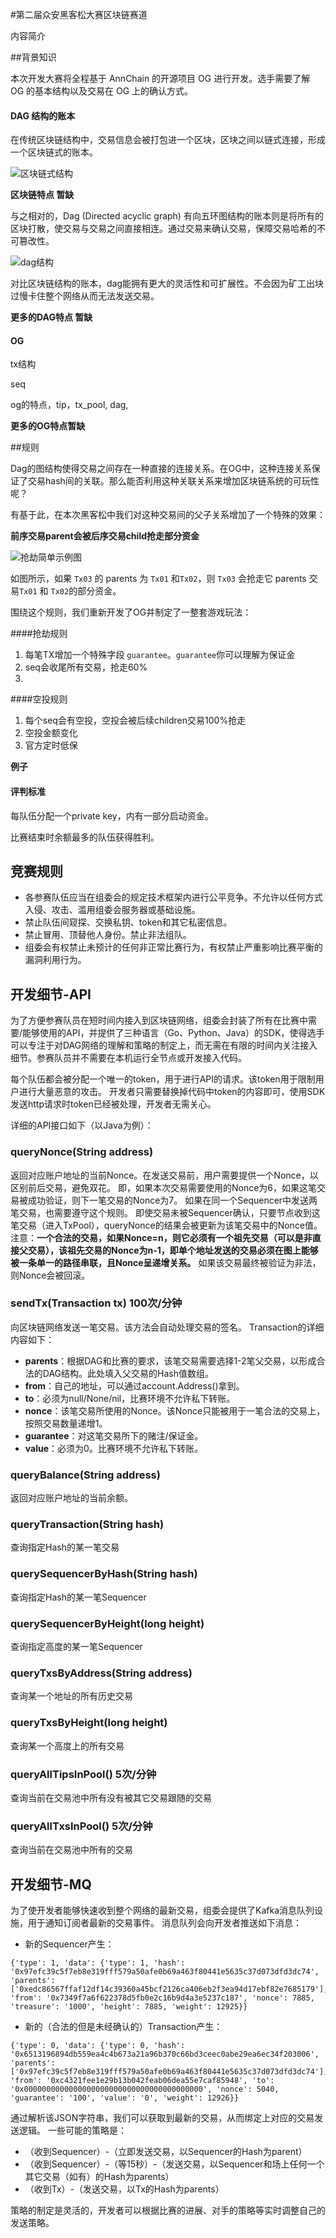 #第二届众安黑客松大赛区块链赛道

内容简介

##背景知识

本次开发大赛将全程基于 AnnChain 的开源项目 OG 进行开发。选手需要了解 OG 的基本结构以及交易在 OG 上的确认方式。

#### DAG 结构的账本

在传统区块链结构中，交易信息会被打包进一个区块，区块之间以链式连接，形成一个区块链式的账本。

![区块链式结构](./区块链式结构.png)

**区块链特点 暂缺**

与之相对的，Dag (Directed acyclic graph) 有向五环图结构的账本则是将所有的区块打散，使交易与交易之间直接相连。通过交易来确认交易，保障交易哈希的不可篡改性。

![dag结构](./dag结构.png)

对比区块链结构的账本，dag能拥有更大的灵活性和可扩展性。不会因为矿工出块过慢卡住整个网络从而无法发送交易。

**更多的DAG特点 暂缺**

#### OG

tx结构

seq

og的特点，tip，tx_pool, dag, 

**更多的OG特点暂缺**

##规则

Dag的图结构使得交易之间存在一种直接的连接关系。在OG中，这种连接关系保证了交易hash间的关联。那么能否利用这种关联关系来增加区块链系统的可玩性呢？

有基于此，在本次黑客松中我们对这种交易间的父子关系增加了一个特殊的效果：

**前序交易parent会被后序交易child抢走部分资金**

![抢劫简单示例图](/Users/heeeeng/资料/众安/2019黑客松/决赛/文档/抢劫简单示例图.png)

如图所示，如果 `Tx03` 的 parents 为 `Tx01` 和`Tx02`，则 `Tx03` 会抢走它 parents 交易`Tx01` 和 `Tx02`的部分资金。

围绕这个规则，我们重新开发了OG并制定了一整套游戏玩法：

####抢劫规则

1. 每笔TX增加一个特殊字段 `guarantee`。`guarantee`你可以理解为保证金
2. seq会收尾所有交易，抢走60%
3. 

####空投规则

1. 每个seq会有空投，空投会被后续children交易100%抢走
2. 空投金额变化
3. 官方定时低保



**例子**



#### 评判标准

每队伍分配一个private key，内有一部分启动资金。

比赛结束时余额最多的队伍获得胜利。


## 竞赛规则
- 各参赛队伍应当在组委会的规定技术框架内进行公平竞争。不允许以任何方式入侵、攻击、滥用组委会服务器或基础设施。
- 禁止队伍间窥探、交换私钥、token和其它私密信息。
- 禁止冒用、顶替他人身份。禁止非法组队。
- 组委会有权禁止未预计的任何非正常比赛行为，有权禁止严重影响比赛平衡的漏洞利用行为。

## 开发细节-API
为了方便参赛队员在短时间内接入到区块链网络，组委会封装了所有在比赛中需要/能够使用的API，并提供了三种语言（Go、Python、Java）的SDK，使得选手可以专注于对DAG网络的理解和策略的制定上，而无需在有限的时间内关注接入细节。参赛队员并不需要在本机运行全节点或开发接入代码。

每个队伍都会被分配一个唯一的token，用于进行API的请求。该token用于限制用户进行大量恶意的攻击。
开发者只需要替换掉代码中token的内容即可，使用SDK发送http请求时token已经被处理，开发者无需关心。

详细的API接口如下（以Java为例）：
### queryNonce(String address)
返回对应账户地址的当前Nonce。在发送交易前，用户需要提供一个Nonce，以区别前后交易，避免双花。
即，如果本次交易需要使用的Nonce为6，如果这笔交易被成功验证，则下一笔交易的Nonce为7。
如果在同一个Sequencer中发送两笔交易，也需要遵守这个规则。
即使交易未被Sequencer确认，只要节点收到这笔交易（进入TxPool），queryNonce的结果会被更新为该笔交易中的Nonce值。
注意：**一个合法的交易，如果Nonce=n，则它必须有一个祖先交易（可以是非直接父交易），该祖先交易的Nonce为n-1，即单个地址发送的交易必须在图上能够被一条单一的路径串联，且Nonce呈递增关系。**
如果该交易最终被验证为非法，则Nonce会被回滚。

### sendTx(Transaction tx) 100次/分钟
向区块链网络发送一笔交易。该方法会自动处理交易的签名。
Transaction的详细内容如下：
- **parents**：根据DAG和比赛的要求，该笔交易需要选择1-2笔父交易，以形成合法的DAG结构。此处填入父交易的Hash值数组。
- **from**：自己的地址，可以通过account.Address()拿到。
- **to**：必须为null/None/nil，比赛环境不允许私下转账。
- **nonce**：该笔交易所使用的Nonce。该Nonce只能被用于一笔合法的交易上，按照交易数量递增1。
- **guarantee**：对这笔交易所下的赌注/保证金。
- **value**：必须为0。比赛环境不允许私下转账。

### queryBalance(String address)
返回对应账户地址的当前余额。

### queryTransaction(String hash)
查询指定Hash的某一笔交易

### querySequencerByHash(String hash)
查询指定Hash的某一笔Sequencer

### querySequencerByHeight(long height)
查询指定高度的某一笔Sequencer

### queryTxsByAddress(String address)
查询某一个地址的所有历史交易

### queryTxsByHeight(long height)
查询某一个高度上的所有交易

### queryAllTipsInPool() 5次/分钟
查询当前在交易池中所有没有被其它交易跟随的交易

### queryAllTxsInPool() 5次/分钟
查询当前在交易池中所有的交易

## 开发细节-MQ

为了使开发者能够快速收到整个网络的最新交易，组委会提供了Kafka消息队列设施，用于通知订阅者最新的交易事件。
消息队列会向开发者推送如下消息：
- 新的Sequencer产生：
```
{'type': 1, 'data': {'type': 1, 'hash': '0x97efc39c5f7eb8e319fff579a50afe0b69a463f80441e5635c37d073dfd3dc74', 'parents': ['0xedc86567ffaf12df14c39360a45bcf2126ca406eb2f3ea94d17ebf82e7685179'], 'from': '0x7349f7a6f622378d5fb0e2c16b9d4a3e5237c187', 'nonce': 7885, 'treasure': '1000', 'height': 7885, 'weight': 12925}}
```
- 新的（合法的但是未经确认的）Transaction产生：
```
{'type': 0, 'data': {'type': 0, 'hash': '0x6513196894db559ea4c4b673a21a96b370c66bd3ceec0abe29ea6ec34f203006', 'parents': ['0x97efc39c5f7eb8e319fff579a50afe0b69a463f80441e5635c37d073dfd3dc74'], 'from': '0xc4321fee1e29b13b042feab06dea55e7caf85948', 'to': '0x0000000000000000000000000000000000000000', 'nonce': 5040, 'guarantee': '100', 'value': '0', 'weight': 12926}}
```
通过解析该JSON字符串，我们可以获取到最新的交易，从而绑定上对应的交易发送逻辑。
一些可能的策略是：
- （收到Sequencer）-（立即发送交易，以Sequencer的Hash为parent）
- （收到Sequencer）-（等15秒）-（发送交易，以Sequencer和场上任何一个其它交易（如有）的Hash为parents）
- （收到Tx）-（发送交易，以Tx的Hash为parents）

策略的制定是灵活的，开发者可以根据比赛的进展、对手的策略等实时调整自己的发送策略。
